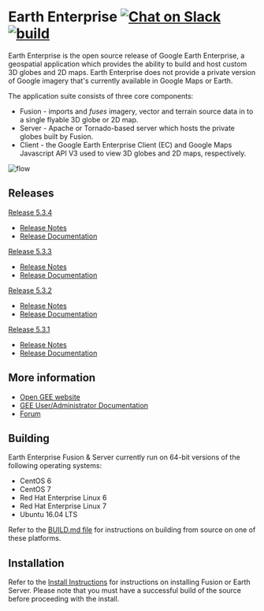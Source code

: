 
# Earth Enterprise [![Chat on Slack][slack-img]][slack] [![build][travis-img]][travis]

Earth Enterprise is the open source release of Google Earth Enterprise, a
geospatial application which provides the ability to build and host custom 3D
globes and 2D maps. Earth Enterprise does not provide a private version of
Google imagery that's currently available in Google Maps or Earth.

The application suite consists of three core components:

* Fusion - imports and _fuses_ imagery, vector and terrain source data in to a
  single flyable 3D globe or 2D map.
* Server - Apache or Tornado-based server which hosts the private globes built
  by Fusion.
* Client - the Google Earth Enterprise Client (EC) and Google Maps Javascript
  API V3 used to view 3D globes and 2D maps, respectively.

![flow][flow]

## Releases

[Release 5.3.4](https://github.com/google/earthenterprise/releases/tag/5.3.4-1502.14)

* [Release Notes](https://www.opengee.org/geedocs/5.3.4/answer/releaseNotes/relNotesGEE5_3_4.html)
* [Release Documentation](https://www.opengee.org/geedocs/5.3.4/)

[Release 5.3.3](https://github.com/google/earthenterprise/releases/tag/5.3.3-1398.37)

* [Release Notes](https://www.opengee.org/geedocs/5.3.3/answer/releaseNotes/relNotesGEE5_3_3.html)
* [Release Documentation](https://www.opengee.org/geedocs/5.3.3/)

[Release 5.3.2](https://github.com/google/earthenterprise/releases/tag/5.3.2-1244.74)

* [Release Notes](https://www.opengee.org/geedocs/5.3.2/answer/releaseNotes/relNotesGEE5_3_2.html)
* [Release Documentation](https://www.opengee.org/geedocs/5.3.2/)

[Release 5.3.1](https://github.com/google/earthenterprise/releases/tag/5.3.1-1013.12)

* [Release Notes](https://www.opengee.org/geedocs/5.3.1/answer/7160008.html)
* [Release Documentation](https://www.opengee.org/geedocs/5.3.1/)

## More information

* [Open GEE website](https://www.opengee.org)
* [GEE User/Administrator Documentation](https://www.opengee.org/geedocs/)
* [Forum](https://groups.google.com/forum/#!forum/google-earth-enterprise)

## Building

Earth Enterprise Fusion & Server currently run on 64-bit versions of the
following operating systems:

* CentOS 6
* CentOS 7
* Red Hat Enterprise Linux 6
* Red Hat Enterprise Linux 7
* Ubuntu 16.04 LTS

Refer to the [BUILD.md file](./earth_enterprise/BUILD.md) for instructions on
building from source on one of these platforms.

## Installation

Refer to the [Install Instructions][install] for instructions on installing
Fusion or Earth Server. Please note that you must have a successful build of the
source before proceeding with the install.

[slack]: http://slack.opengee.org
[slack-img]: https://img.shields.io/badge/chat-on%20slack-ff69b4.svg
[travis]: https://travis-ci.org/google/earthenterprise/builds
[travis-img]: https://travis-ci.org/google/earthenterprise.svg?branch=release_5.3.5
[install]: https://github.com/google/earthenterprise/wiki/Install-Fusion-or-Earth-Server
[flow]: https://lh3.googleusercontent.com/ZGQH04lc2mYmw1JEx0Jvwiardw5H6cwrmRhSj75pSKF6r1FRwwYUBUIBnTE6n5uY071XV7__mmVDKdV6B1tEpUQwFNYnt1HBfxiz3Hrqbw99HUFQKVFnht11EkPz70xCtuhFlCi3
